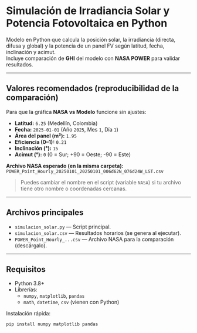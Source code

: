 # Simulación de Irradiancia Solar y Potencia Fotovoltaica en Python

Modelo en Python que calcula la posición solar, la irradiancia (directa, difusa y global) y la potencia de un panel FV según latitud, fecha, inclinación y acimut.  
Incluye comparación de **GHI** del modelo con **NASA POWER** para validar resultados.

---

##  Valores recomendados (reproducibilidad de la comparación)

Para que la gráfica **NASA vs Modelo** funcione sin ajustes:

- **Latitud:** `6.25`  (Medellín, Colombia)  
- **Fecha:** `2025-01-01` (Año `2025`, Mes `1`, Día `1`)  
- **Área del panel (m²):** `1.95`  
- **Eficiencia (0–1):** `0.21`  
- **Inclinación (°):** `15`  
- **Acimut (°):** `0`  (0 = Sur; +90 = Oeste; -90 = Este)

**Archivo NASA esperado (en la misma carpeta):**  
`POWER_Point_Hourly_20250101_20250101_006d62N_076d24W_LST.csv`  
> Puedes cambiar el nombre en el script (variable `NASA`) si tu archivo tiene otro nombre o coordenadas cercanas.

---

##  Archivos principales
- `simulacion_solar.py` — Script principal.
- `simulacion_solar.csv` — Resultados horarios (se genera al ejecutar).
- `POWER_Point_Hourly_...csv` — Archivo NASA para la comparación (descárgalo).

---

##  Requisitos

- Python 3.8+
- Librerías:
  - `numpy`, `matplotlib`, `pandas`
  - `math`, `datetime`, `csv` (vienen con Python)

Instalación rápida:
```bash
pip install numpy matplotlib pandas
